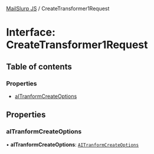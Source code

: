 [MailSlurp JS](../README.md) / CreateTransformer1Request

# Interface: CreateTransformer1Request

## Table of contents

### Properties

- [aITranformCreateOptions](CreateTransformer1Request.md#aitranformcreateoptions)

## Properties

### aITranformCreateOptions

• **aITranformCreateOptions**: [`AITranformCreateOptions`](AITranformCreateOptions.md)
